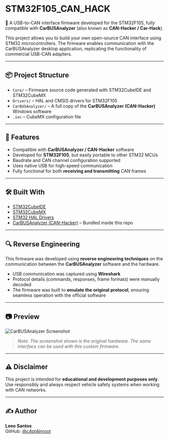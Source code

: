 # STM32F105_CAN_HACK

🚗 A USB-to-CAN interface firmware developed for the STM32F105, fully compatible with **CarBUSAnalyzer** (also known as **CAN-Hacker / Car-Hack**).

This project allows you to build your own open-source CAN interface using STM32 microcontrollers. The firmware enables communication with the CarBUSAnalyzer desktop application, replicating the functionality of commercial USB-CAN adapters.

---

## 📦 Project Structure

- `Core/` – Firmware source code generated with STM32CubeIDE and STM32CubeMX
- `Drivers/` – HAL and CMSIS drivers for STM32F105
- `CarBUSAnalyzer/` – A full copy of the **CarBUSAnalyzer (CAN-Hacker)** Windows software
- `.ioc` – CubeMX configuration file

---

## 🧠 Features

- Compatible with **CarBUSAnalyzer / CAN-Hacker** software
- Developed for **STM32F105**, but easily portable to other STM32 MCUs
- Baudrate and CAN channel configuration supported
- Uses native USB for high-speed communication
- Fully functional for both **receiving and transmitting** CAN frames

---

## 🛠️ Built With

- [STM32CubeIDE](https://www.st.com/en/development-tools/stm32cubeide.html)
- [STM32CubeMX](https://www.st.com/en/development-tools/stm32cubemx.html)
- [STM32 HAL Drivers](https://www.st.com/en/embedded-software/stm32cube-mcu-packages.html)
- [CarBUSAnalyzer (CAN-Hacker)](https://canhacker.com/) – Bundled inside this repo

---

## 🔍 Reverse Engineering

This firmware was developed using **reverse engineering techniques** on the communication between the **CarBUSAnalyzer** software and the hardware.

- USB communication was captured using **Wireshark**
- Protocol details (commands, responses, frame formats) were manually decoded
- The firmware was built to **emulate the original protocol**, ensuring seamless operation with the official software

---

## 📷 Preview

![CarBUSAnalyzer Screenshot](https://canhacker.com/wp-content/uploads/2020/06/CH33_20210409_3-300x184.jpg)

> *Note: The screenshot shown is the original hardware. The same interface can be used with this custom firmware.*

---

## ⚠️ Disclaimer

This project is intended for **educational and development purposes only**. Use responsibly and always respect vehicle safety systems when working with CAN networks.

---

## ✍️ Author

**Leeo Santos**  
GitHub: [@c4pt4inroot](https://github.com/c4pt4inroot)

